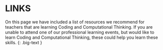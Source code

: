 # LINKS

On this page we have included a list of resources we recommend for teachers that are learning Coding and Computational Thinking. If you are unable to attend one of our professional learning events, but would like to learn Coding and Computational Thinking, these could help you learn these skills.
{: .big-text }